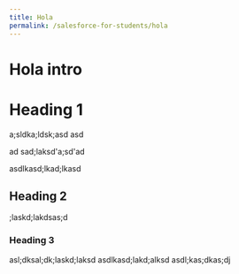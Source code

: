 ```yaml
---
title: Hola
permalink: /salesforce-for-students/hola
---
```


# Hola intro

# Heading 1

a;sldka;ldsk;asd
asd

ad
sad;laksd'a;sd'ad

asdlkasd;lkad;lkasd

## Heading 2

;laskd;lakdsas;d

### Heading 3

asl;dksal;dk;laskd;laksd
asdlkasd;lakd;alksd
asdl;kas;dkas;dj
